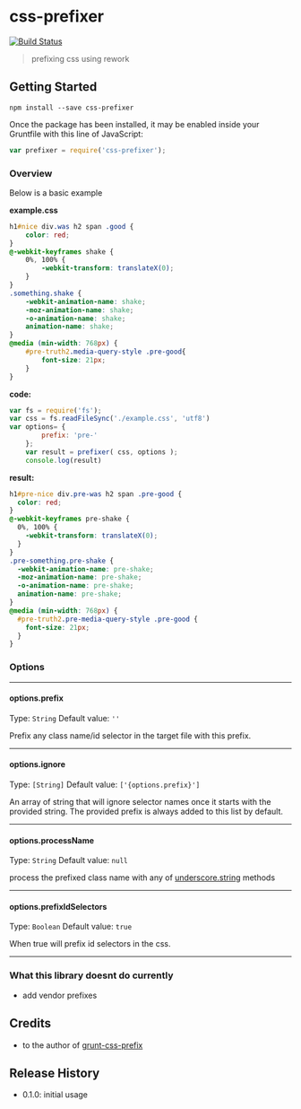# css-prefixer

[![Build Status](https://travis-ci.org/medullan/css-prefixer.svg)](https://travis-ci.org/medullan/css-prefixer)

> prefixing css using rework

## Getting Started

```shell
npm install --save css-prefixer 
```

Once the package has been installed, it may be enabled inside your Gruntfile with this line of JavaScript:

```js
var prefixer = require('css-prefixer');
```

### Overview
Below is a basic example

**example.css**
```css
h1#nice div.was h2 span .good {
    color: red;
}
@-webkit-keyframes shake {
    0%, 100% {
        -webkit-transform: translateX(0);
    }
}
.something.shake {
    -webkit-animation-name: shake;
    -moz-animation-name: shake;
    -o-animation-name: shake;
    animation-name: shake;
}
@media (min-width: 768px) {
    #pre-truth2.media-query-style .pre-good{
        font-size: 21px;
    }
}
```
**code:**
```js
var fs = require('fs');
var css = fs.readFileSync('./example.css', 'utf8')
var options= {
        prefix: 'pre-'
    };
    var result = prefixer( css, options );
    console.log(result)
```

**result:**
```css
h1#pre-nice div.pre-was h2 span .pre-good {
  color: red;
}
@-webkit-keyframes pre-shake {
  0%, 100% {
    -webkit-transform: translateX(0);
  }
}
.pre-something.pre-shake {
  -webkit-animation-name: pre-shake;
  -moz-animation-name: pre-shake;
  -o-animation-name: pre-shake;
  animation-name: pre-shake;
}
@media (min-width: 768px) {
  #pre-truth2.pre-media-query-style .pre-good {
    font-size: 21px;
  }
}
```

### Options

-------------------------
#### options.prefix
Type: `String`
Default value: `''`

Prefix any class name/id selector in the target file with this prefix.

-------------------------
#### options.ignore
Type: `[String]`
Default value: `['{options.prefix}']`

An array of string that will ignore selector names once it starts with the provided string. The provided prefix is always added to this list by default.

-------------------------
#### options.processName
Type: `String`
Default value: `null`

process the prefixed class name with any of [underscore.string](https://github.com/epeli/underscore.string) methods

-------------------------
#### options.prefixIdSelectors
Type: `Boolean`
Default value: `true`

When true will prefix id selectors in the css.

----------------------

### What this library doesnt do currently
- add vendor prefixes

## Credits
- to the author of [grunt-css-prefix](https://github.com/anasnakawa/grunt-css-prefix)

## Release History

* 0.1.0: initial usage
